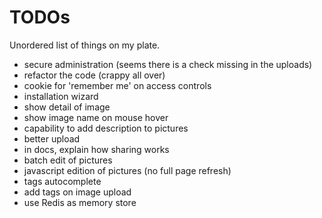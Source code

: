 
TODOs
=====

Unordered list of things on my plate.

- secure administration (seems there is a check missing in the uploads)
- refactor the code (crappy all over)
- cookie for 'remember me' on access controls
- installation wizard
- show detail of image
- show image name on mouse hover
- capability to add description to pictures
- better upload
- in docs, explain how sharing works
- batch edit of pictures
- javascript edition of pictures (no full page refresh)
- tags autocomplete
- add tags on image upload
- use Redis as memory store
